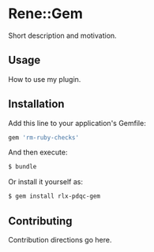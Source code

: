 # Rene::Gem
Short description and motivation.

## Usage
How to use my plugin.

## Installation
Add this line to your application's Gemfile:

```ruby
gem 'rm-ruby-checks'
```

And then execute:
```bash
$ bundle
```

Or install it yourself as:
```bash
$ gem install rlx-pdqc-gem
```

## Contributing
Contribution directions go here.

